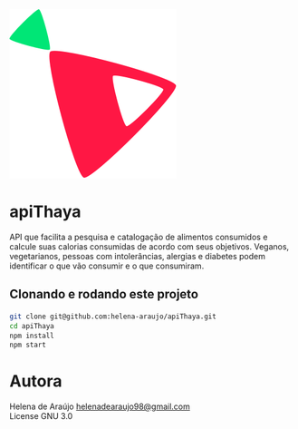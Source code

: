 <img src="./public/images/apitahya.svg"> 

# apiThaya

API que facilita a pesquisa e catalogação de alimentos consumidos e calcule suas calorias consumidas de acordo com seus objetivos. Veganos, vegetarianos, pessoas com intolerâncias, alergias e diabetes podem identificar o que vão consumir e o que consumiram.

## Clonando e rodando este projeto

``` bash
git clone git@github.com:helena-araujo/apiThaya.git
cd apiThaya
npm install
npm start
```

# Autora

Helena de Araújo <helenadearaujo98@gmail.com>  
License GNU 3.0